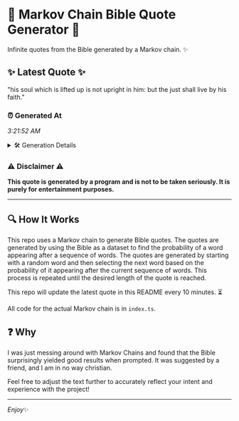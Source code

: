 # 📖 Markov Chain Bible Quote Generator 📖

Infinite quotes from the Bible generated by a Markov chain. ✨

## ✨ Latest Quote ✨
"his soul which is lifted up is not upright in him: but the just shall live by his faith."

### ⏰ Generated At
*3:21:52 AM*

<details>
    <summary>🛠️ Generation Details</summary>
    <p>
        <strong>🌱 Seed:</strong> his<br>
        <strong>🔄 Iterations:</strong> 18<br>
        <strong>📜 Context History:</strong><br>[ his ]: soul<br>[ his, soul ]: which<br>[ his, soul, which ]: is<br>[ his, soul, which, is ]: lifted<br>[ his, soul, which, is, lifted ]: up<br>[ his, soul, which, is, lifted, up ]: is<br>[ soul, which, is, lifted, up, is ]: not<br>[ which, is, lifted, up, is, not ]: upright<br>[ is, lifted, up, is, not, upright ]: in<br>[ lifted, up, is, not, upright, in ]: him:<br>[ up, is, not, upright, in, him: ]: but<br>[ is, not, upright, in, him:, but ]: the<br>[ not, upright, in, him:, but, the ]: just<br>[ upright, in, him:, but, the, just ]: shall<br>[ in, him:, but, the, just, shall ]: live<br>[ him:, but, the, just, shall, live ]: by<br>[ but, the, just, shall, live, by ]: his<br>[ the, just, shall, live, by, his ]: faith.<br>
    </p>
</details>

### ⚠️ Disclaimer ⚠️
**This quote is generated by a program and is not to be taken seriously. It is purely for entertainment purposes.**

---

## 🔍 How It Works

This repo uses a Markov chain to generate Bible quotes. The quotes are generated by using the Bible as a dataset to find the probability of a word appearing after a sequence of words. The quotes are generated by starting with a random word and then selecting the next word based on the probability of it appearing after the current sequence of words. This process is repeated until the desired length of the quote is reached.

This repo will update the latest quote in this README every 10 minutes. ⏳

All code for the actual Markov chain is in `index.ts`.

## ❓ Why

I was just messing around with Markov Chains and found that the Bible surprisingly yielded good results when prompted. 
It was suggested by a friend, and I am in no way christian.

Feel free to adjust the text further to accurately reflect your intent and experience with the project!

---

*Enjoy*✨
